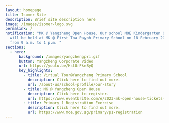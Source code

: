 ```yaml
---
layout: homepage
title: Isomer Site
description: Brief site description here
image: /images/isomer-logo.svg
permalink: /
notification: "MK @ Yangzheng Open House. Our school MOE Kindergarten Open House
  will be held at MK @ First Toa Payoh Primary School on 18 February 2023 (Sat)
  from 9 a.m. to 1 p.m. "
sections:
  - hero:
      background: /images/yangzhengpri.gif
      button: Yangzheng Corporate Video
      url: https://youtu.be/Hst0rFkrByQ
      key_highlights:
        - title: Virtual Tour@Yangzheng Primary School
          description: Click here to find out more.
          url: /about-us/school-profile/our-story
        - title: MK @ Yangzheng Open House
          description: Click here to register.
          url: https://www.eventbrite.com/e/2023-mk-open-house-tickets-505734434307
        - title: Primary 1 Registration Exercise
          description: Click here to find out more.
          url: https://www.moe.gov.sg/primary/p1-registration
---
```

